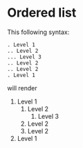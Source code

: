 # Ordered list

This following syntax:

```
. Level 1
.. Level 2
... Level 3
.. Level 2
.. Level 2
. Level 1
```

will render

1. Level 1
   1. Level 2
      1. Level 3
   1. Level 2
   1. Level 2
1. Level 1

